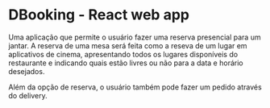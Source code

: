 # DBooking - React web app

Uma aplicação que permite o usuário fazer uma reserva presencial para um jantar. A reserva de uma mesa será feita como a reseva de um lugar em aplicativos de cinema, apresentando todos os lugares disponíveis do restaurante e indicando quais estão livres ou não para a data e horário desejados.

Além da opção de reserva, o usuário também pode fazer um pedido através do delivery.
